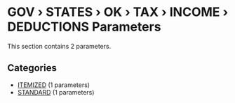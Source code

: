 # GOV › STATES › OK › TAX › INCOME › DEDUCTIONS Parameters

This section contains 2 parameters.

## Categories

- [ITEMIZED](itemized/index.md) (1 parameters)
- [STANDARD](standard/index.md) (1 parameters)
